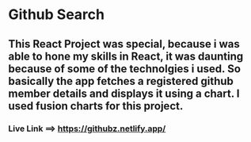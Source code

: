 # Github Search

## This React Project was special, because i was able to hone my skills in React, it was daunting because of some of the technolgies i used. So basically the app fetches a registered github member details and displays it using a chart. I used fusion charts for this project.

### Live Link ==> https://githubz.netlify.app/
